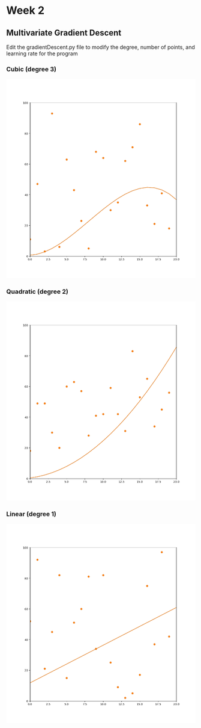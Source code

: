 # Week 2

## Multivariate Gradient Descent
Edit the gradientDescent.py file to modify the degree, number of points, and learning rate for the program

### Cubic (degree 3)
![](cubic.png)

### Quadratic (degree 2)
![](quadratic.png)

### Linear (degree 1)
![](linear.png)
